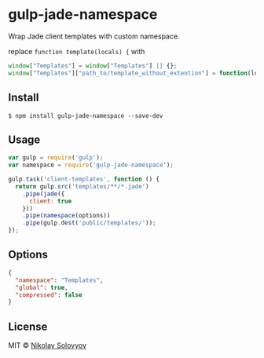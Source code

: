 # gulp-jade-namespace

Wrap Jade client templates with custom namespace. 

replace `function template(locals) {` with

```js
window["Templates"] = window["Templates"] || {};
window["Templates"]["path_to/template_without_extention"] = function(locals) {
```

## Install

```
$ npm install gulp-jade-namespace --save-dev
```

## Usage

```js
var gulp = require('gulp');
var namespace = require('gulp-jade-namespace');

gulp.task('client-templates', function () {
  return gulp.src('templates/**/*.jade')
    .pipe(jade({
      client: true
    }))
    .pipe(namespace(options))
    .pipe(gulp.dest('public/templates/'));
});
```

## Options

```json
{
  "namespace": "Templates",
  "global": true,
  "compressed": false
}
```

## License

MIT © [Nikolay Solovyov](http://ozio.io)
